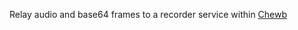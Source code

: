 Relay audio and base64 frames to a recorder service within [Chewb](https://github.com/samradical/chewb)

